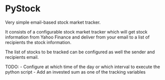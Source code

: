 # PyStock
Very simple email-based stock market tracker.

It consists of a configurable stock market tracker which will get stock information from Yahoo Finance and deliver from your email to a list of recipients the stock information.

The list of stocks to be tracked can be configured as well the sender and recipients email.

TODO:
	- Configure at which time of the day or which interval to execute the python script
	- Add an invested sum as one of the tracking variables
